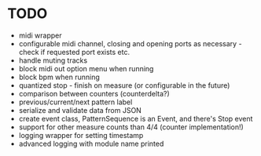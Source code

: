 # TODO
* midi wrapper
* configurable midi channel, closing and opening ports as necessary - check if requested port exists etc.
* handle muting tracks
* block midi out option menu when running
* block bpm when running
* quantized stop - finish on measure (or configurable in the future)
* comparison between counters (counterdelta?)
* previous/current/next pattern label
* serialize and validate data from JSON
* create event class, PatternSequence is an Event, and there's Stop event
* support for other measure counts than 4/4 (counter implementation!)
* logging wrapper for setting timestamp
* advanced logging with module name printed